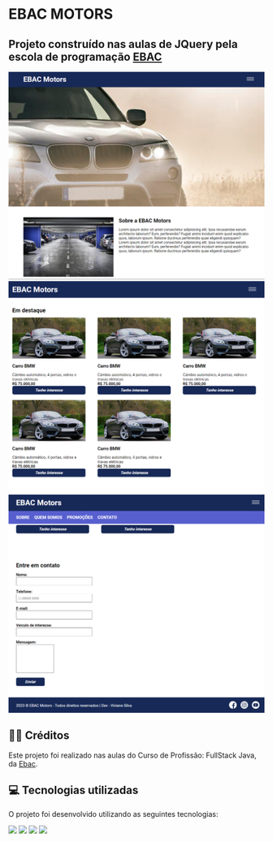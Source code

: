 # EBAC MOTORS 

## Projeto construído nas aulas de JQuery pela escola de programação <a href="https://ebaconline.com.br/cursos">EBAC</a>

<img src="https://raw.githubusercontent.com/vivianezzt/EBAC-motors/main/img/ebac-motors1.png">

<img src="https://raw.githubusercontent.com/vivianezzt/EBAC-motors/main/img/ebac-motors2.png">

<img src="https://raw.githubusercontent.com/vivianezzt/EBAC-motors/main/img/ebac-motors3.png">

<h2>👨‍🏫 Créditos</h2>
<p>Este projeto foi realizado nas aulas do Curso de Profissão: FullStack Java, da <a href="https://ebaconline.com.br/cursos">Ebac</a>.</p>

<h2>💻 Tecnologias utilizadas</h2>

O projeto foi desenvolvido utilizando as seguintes tecnologias:<br>

<div style="display: inline_block">
  <img height="35rem" src="https://img.shields.io/badge/HTML5-E34F26?style=for-the-badge&logo=html5&logoColor=white"/>
  <img height="35rem" src="https://img.shields.io/badge/CSS3-1572B6?style=for-the-badge&logo=css3&logoColor=white"/>
  <img height="35rem" src="https://img.shields.io/badge/JavaScript-F7DF1E?style=for-the-badge&logo=javascript&logoColor=black"/>
  <img height="35rem" src="https://img.shields.io/badge/jQuery-0769AD?style=for-the-badge&logo=jquery&logoColor=white"/>
</div>
